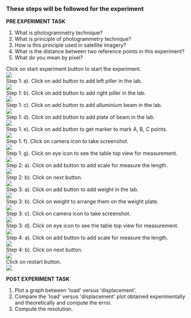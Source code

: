 ### These steps will be followed for the experiment

**PRE EXPERIMENT TASK**

1) What is photogrammetry technique?
2) What is principle of photogrammetry technique?
3) How is this principle used in satellite imagery?
4) What is the distance between two reference points in this experiment?
5) What do you mean by pixel?


Click on start experiment button to start the experiment.<br>
<img src="images/s1.png"/><br>
Step 1: a). Click on add button to add left piller in the lab.<br>
<img src="images/s2.png"/><br>
Step 1: b). Click on add button to add right piller in the lab.<br>
<img src="images/s3.png"/><br>
Step 1: c). Click on add button to add alluminium beam in the lab.<br>
<img src="images/s4.png"/><br>
Step 1: d). Click on add button to add plate of beam in the lab.<br>
<img src="images/s5.png"/><br>
Step 1: e). Click on add button to get marker to mark A, B, C points.<br>
<img src="images/s6.png"/><br>
Step 1: f). Click on camera icon to take screenshot.<br>
<img src="images/s7.png"/><br>
Step 1: g). Click on eye icon to see the table top view for measurement.<br>
<img src="images/s8.png"/><br>
Step 2: a). Click on add button to add scale for measure the length.<br>
<img src="images/s9.png"/><br>
Step 2: b). Click on next button.<br>
<img src="images/s10.png"/><br>
Step 3: a). Click on add button to add weight in the lab.<br>
<img src="images/s11.png"/><br>
Step 3: b). Click on weight to arrange them on the weight plate.<br>
<img src="images/s12.png"/><br>
Step 3: c). Click on camera icon to take screenshot.<br>
<img src="images/s13.png"/><br>
Step 3: d). Click on eye icon to see the table top view for measurement.<br> 
<img src="images/s14.png"/><br>
Step 4: a). Click on add button to add scale for measure the length.<br> 
<img src="images/s15.png"/><br>
Step 4: b). Click on next button.<br> 
<img src="images/s16.png"/><br>
Click on restart button.<br>
<img src="images/s17.png"/><br>


**POST EXPERIMENT TASK**

1) Plot a graph between 'load' versus 'displacement'.
2) Compare the 'load' versus 'displacement' plot obtained experimentally
and theoretically and compute the error.
3) Compute the resolution.
